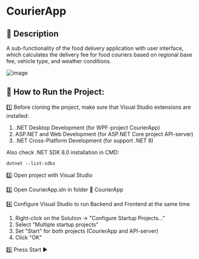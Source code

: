 # CourierApp
## 📝 Description
A sub-functionality of the food delivery application with user interface, which
calculates the delivery fee for food couriers based on regional base fee, vehicle type, and weather
conditions.

![image](https://github.com/user-attachments/assets/bc7ab6b7-2c0a-4b31-99ac-63ee2afff7ff)

## 📌 How to Run the Project:
1️⃣ Before cloning the project, make sure that Visual Studio extensions are installed:
1. .NET Desktop Development (for WPF-project CourierApp)
2. ASP.NET and Web Development (for ASP.NET Core project API-server)
3. .NET Cross-Platform Development (for support .NET 8)

Also check .NET SDK 8.0 installation in CMD:
```
dotnet --list-sdks
```

2️⃣ Open project with Visual Studio

3️⃣ Open CourierApp.sln in folder 📁 CourierApp

4️⃣ Configure Visual Studio to run Backend and Frontend at the same time
1. Right-click on the Solution → "Configure Startup Projects..."
2. Select "Multiple startup projects"
3. Set "Start" for both projects (CourierApp and API-server)
4. Click "OK"

5️⃣ Press Start ▶️

